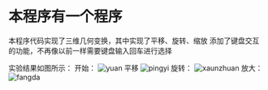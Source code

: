 # 本程序有一个程序
本程序代码实现了三维几何变换，其中实现了平移、旋转、缩放
添加了键盘交互的功能，不再像以前一样需要键盘输入回车进行选择

实验结果如图所示：
开始：
![yuan](https://user-images.githubusercontent.com/87750093/174420973-eb01e352-5064-4d9a-a91f-fffcffd1ffe6.PNG)
平移
![pingyi](https://user-images.githubusercontent.com/87750093/174420962-b6aa6b52-61b1-4764-8d07-ad243b11a81d.PNG)
旋转：
![xaunzhuan](https://user-images.githubusercontent.com/87750093/174420981-6f5eb8ff-f9f4-4d33-b8bf-a64fd955a059.PNG)
放大：
![fangda](https://user-images.githubusercontent.com/87750093/174420997-6fa8dad5-732b-463c-a33a-0689e5a40e90.PNG)
